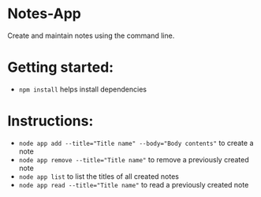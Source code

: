 # Notes-App

Create and maintain notes using the command line.

# Getting started:
- `npm install` helps install dependencies
 
# Instructions:
- ` node app add --title="Title name" --body="Body contents" ` to create a note
- ` node app remove --title="Title name" ` to remove a previously created note
- ` node app list ` to list the titles of all created notes
- ` node app read --title="Title name" ` to read a previously created note
